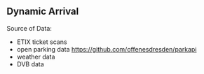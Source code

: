 Dynamic Arrival
---------------


Source of Data:

- ETIX ticket scans
- open parking data
https://github.com/offenesdresden/parkapi
- weather data
- DVB data